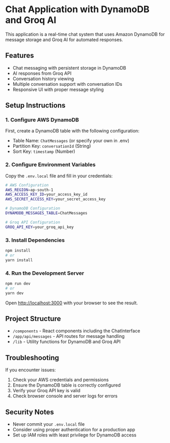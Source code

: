 # Chat Application with DynamoDB and Groq AI

This application is a real-time chat system that uses Amazon DynamoDB for message storage and Groq AI for automated responses.

## Features

- Chat messaging with persistent storage in DynamoDB
- AI responses from Groq API
- Conversation history viewing
- Multiple conversation support with conversation IDs
- Responsive UI with proper message styling

## Setup Instructions

### 1. Configure AWS DynamoDB

First, create a DynamoDB table with the following configuration:

- Table Name: `ChatMessages` (or specify your own in .env)
- Partition Key: `conversationId` (String)
- Sort Key: `timestamp` (Number)

### 2. Configure Environment Variables

Copy the `.env.local` file and fill in your credentials:

```bash
# AWS Configuration
AWS_REGION=ap-south-1
AWS_ACCESS_KEY_ID=your_access_key_id
AWS_SECRET_ACCESS_KEY=your_secret_access_key

# DynamoDB Configuration
DYNAMODB_MESSAGES_TABLE=ChatMessages

# Groq API Configuration
GROQ_API_KEY=your_groq_api_key
```

### 3. Install Dependencies

```bash
npm install
# or
yarn install
```

### 4. Run the Development Server

```bash
npm run dev
# or
yarn dev
```

Open [http://localhost:3000](http://localhost:3000) with your browser to see the result.

## Project Structure

- `/components` - React components including the ChatInterface
- `/app/api/messages` - API routes for message handling
- `/lib` - Utility functions for DynamoDB and Groq API

## Troubleshooting

If you encounter issues:

1. Check your AWS credentials and permissions
2. Ensure the DynamoDB table is correctly configured
3. Verify your Groq API key is valid
4. Check browser console and server logs for errors

## Security Notes

- Never commit your `.env.local` file
- Consider using proper authentication for a production app
- Set up IAM roles with least privilege for DynamoDB access
